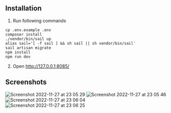 ## Installation
1. Run following commands
```
cp .env.example .env
composer install
./vendor/bin/sail up
alias sail='[ -f sail ] && sh sail || sh vendor/bin/sail'
sail artisan migrate
npm install
npm run dev
```
2. Open http://127.0.0.1:8085/


## Screenshots
![Screenshot 2022-11-27 at 23 05 29](https://user-images.githubusercontent.com/88434147/204149635-7648d266-4179-4878-ab1a-33a5e54a9c1e.png)
![Screenshot 2022-11-27 at 23 05 46](https://user-images.githubusercontent.com/88434147/204149637-4d951a1f-f0d5-4cf3-9e13-f43f612b20a2.png)
![Screenshot 2022-11-27 at 23 06 04](https://user-images.githubusercontent.com/88434147/204149639-9c017dc7-e731-40d4-ac97-cac77cfc02c1.png)
![Screenshot 2022-11-27 at 23 06 25](https://user-images.githubusercontent.com/88434147/204149641-e5e06a88-c1dc-4296-94e7-e0fdc32fe585.png)

